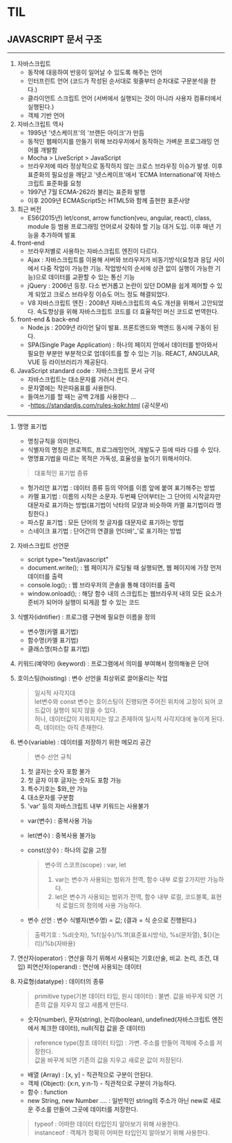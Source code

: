 # TIL

## JAVASCRIPT 문서 구조

---

1. 자바스크립트
   - 동작에 대응하여 반응이 일어날 수 있도록 해주는 언어
   - 인터프린트 언어 (코드가 작성된 순서대로 윗줄부터 순차대로 구문분석을 한다.)
   - 클라이언트 스크립트 언어 (서버에서 실행되는 것이 아니라 사용자 컴퓨터에서 실행된다.)
   - 객체 기반 언어
2. 자바스크립트 역사
   - 1995년 '넷스케이프'의 '브랜든 아이크'가 만듬
   - 동적인 웹페이지를 만들기 위해 브라우저에서 동작하는 가벼운 프로그래밍 언어를 개발함
   - Mocha > LiveScript > JavaScript
   - 브라우저에 따라 정상적으로 동작하지 않는 크로스 브라우징 이슈가 발생. 이후 표준화의 필요성을 깨닫고 '넷스케이프'에서 'ECMA International'에 자바스크립트 표준화를 요청
   - 1997년 7월 ECMA-262라 불리는 표준화 발행
   - 이후 2009년 ECMAScript5는 HTML5와 함께 출현한 표준사양
3. 최근 버전
   - ES6(2015년) let/const, arrow function(veu, angular, react), class, module 등 범용 프로그래밍 언어로서 갖춰야 할 기능 대거 도입. 이후 매년 기능을 추가하여 발표
4. front-end
   - 브라우저별로 사용하는 자바스크립트 엔진이 다르다.
   - Ajax : 자바스크립트를 이용해 서버와 브라우저가 비동기방식(요청과 응답 사이에서 다중 작업이 가능한 기능. 작업방식의 순서에 상관 없이 실행이 가능한 기능)으로 데이터를 교환할 수 있는 통신 기능
   - jQuery : 2006년 등장. 다소 번거롭고 논란이 있던 DOM을 쉽게 제어할 수 있게 되었고 크로스 브라우징 이슈도 어느 정도 해결되었다.
   - V8 자바스크립트 엔진 : 2008년 자바스크립트의 속도 개선을 위해서 고안되었다. 속도향상을 위해 자바스크립트 코드를 더 효율적인 머신 코드로 번역한다.
5. front-end & back-end
   - Node.js : 2009년 라이언 달이 발표. 프론트엔드와 백엔드 동시에 구동이 된다.
   - SPA(Single Page Application) : 하나의 페이지 안에서 데이터를 받아와서 필요한 부분만 부분적으로 업데이트를 할 수 있는 기능. REACT, ANGULAR, VUE 등 라이브러리가 제공된다.
6. JavaScript standard code : 자바스크립트 문서 규약
   - 자바스크립트는 대소문자를 가려서 쓴다.
   - 문자열에는 작은따옴표를 사용한다.
   - 들여쓰기를 할 때는 공백 2개를 사용한다 ...
   - -https://standardjs.com/rules-kokr.html (공식문서)

---

1. 명명 표기법

   - 명칭규칙을 의미한다.
   - 식별자의 명칭은 프로젝트, 프로그래밍언어, 개발도구 등에 따라 다를 수 있다.
   - 명명표기법을 따르는 목적은 가독성, 효율성을 높이기 위해서이다.

   > 대표적인 표기법 종류

   - 헝가리안 표기법 : 데이터 종류 등의 약어를 이름 앞에 붙여 표기해주는 방법
   - 카멜 표기법 : 이름의 시작은 소문자. 두번째 단어부터는 그 단어의 시작글자만 대문자로 표기하는 방법(표기법이 낙타의 모양과 비슷하여 카멜 표기법이라 명칭한다.)
   - 파스칼 표기법 : 모든 단어의 첫 글자를 대문자로 표기하는 방법
   - 스네이크 표기법 : 단어간의 연결을 언더바'\_'로 표기하는 방법

2. 자바스크립트 선언문

   - script type="text/javascript"
   - document.write(); : 웹 페이지가 로딩될 때 실행되면, 웹 페이지에 가장 먼저 데이터를 출력
   - console.log(); : 웹 브라우저의 콘솔을 통해 데이터를 출력
   - window.onload(); : 해당 함수 내의 스크립트는 웹브라우저 내의 모든 요소가 준비가 되어야 실행이 되게끔 할 수 있는 코드

3. 식별자(idntifier) : 프로그램 구현에 필요한 이름을 정의

   - 변수명(카멜 표기법)
   - 함수명(카멜 표기법)
   - 클래스명(파스칼 표기법)

4. 키워드(예약어) (keyword) : 프로그램에서 의미를 부여해서 정의해놓은 단어

5. 호이스팅(hoisting) : 변수 선언을 최상위로 끌어올리는 작업

   > 일시적 사각지대  
   > let변수와 const 변수는 호이스팅이 진행되면 주어진 위치에 고정이 되어 코드값이 실행이 되지 않을 수 있다.  
   >  허나, 데이터값이 지워지지는 않고 존재하여 일시적 사각지대에 놓이게 된다.  
   >  즉, 데이터는 아직 존재한다.

6. 변수(variable) : 데이터를 저장하기 위한 메모리 공간

   > 변수 선언 규칙

   1. 첫 글자는 숫자 포함 불가
   2. 첫 글자 이후 글자는 숫자도 포함 가능
   3. 특수기호는 $와\_만 가능
   4. 대소문자를 구분함
   5. 'var' 등의 자바스크립트 내부 키워드는 사용불가

   - var(변수) : 중복사용 가능
   - let(변수) : 중복사용 불가능
   - const(상수) : 하나의 값을 고정

     > 변수의 스코프(scope) : var, let
     >
     > 1. var는 변수가 사용되는 범위가 전역, 함수 내부 로컬 2가지만 가능하다.
     > 2. let은 변수가 사용되는 범위가 전역, 함수 내부 로컬, 코드블록, 표현식 로컬드의 정의에 사용 가능하다.

   - 변수 선언 : 변수 식별자(변수명) = 값; (결과 = 식 순으로 진행된다.)

   > 출력기호 : %d(숫자), %f(실수)/%.1f(표준표시방식), %s(문자열), ${}(논리)/%b(자바용)

7. 연산자(operator) : 연산을 하기 위해서 사용되는 기호(산술, 비교. 논리, 조건, 대입)
   피연산자(operand) : 연산에 사용되는 데이터

8. 자료형(datatype) : 데이터의 종류

   > primitive type(기본 데이터 타입, 원시 데이터) : 불변. 값을 바꾸게 되면 기존의 값을 지우지 않고 새롭게 만든다.

   - 숫자(number), 문자(string), 논리(boolean), undefined(자바스크립트 엔진에서 체크한 데이터), null(직접 값을 준 데이터)

   > reference type(참조 데이터 타입) : 가변. 주소를 만들어 객체에 주소를 저장한다.  
   >  값을 바꾸게 되면 기존의 값을 지우고 새로운 값이 저장된다.

   - 배열 (Array) : [x, y] - 직관적으로 구분이 안된다.
   - 객체 (Object): {x:n, y:n-1} - 직관적으로 구분이 가능하다.
   - 함수 : function
   - new String, new Number .... : 일반적인 string의 주소가 아닌 new로 새로운 주소를 만들어 그곳에 데이터를 저장한다.

   > typeof : 어떠한 데이터 타입인지 알아보기 위해 사용한다.  
   > instanceof : 객체가 정확히 어떠한 타입인지 알아보기 위해 사용한다.
